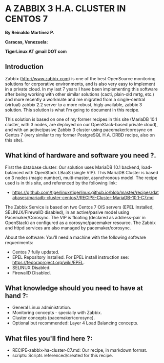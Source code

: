 # A ZABBIX 3 H.A. CLUSTER IN CENTOS 7

**By Reinaldo Martínez P.**

**Caracas, Venezuela:**

**TigerLinux AT gmail DOT com**


## Introduction

Zabbix (http://www.zabbix.com) is one of the best OpenSource monitoring solutions for corporative environments, and is also very easy to implement in a private cloud. In my last 7 years I have been implementing this software after being working with other similar solutions (cacti, plain-old mrtg, etc.) and more recently a workmate and me migrated from a single-central (virtual) zabbix 2.2 server to a more robust, higly available, zabbix 3 solution. This solution is what I'm going to document in this recipe.

This solution is based on one of my former recipes in this site (MariaDB 10.1 cluster, with 3 nodes, are deployed on our OpenStack-based private cloud), and with an active/pasive Zabbix 3 cluster using pacemaker/corosync on Centos 7 (very similar to my former PostgreSQL H.A. DRBD recipe, also on this site).


## What kind of hardware and software you need ?.

First the database cluster: Our solution uses MariaDB 10.1 backend, load-balanced with OpenStack LBaaS (single VIP). This MariaDB Cluster is based on 3 nodes (magic number), multi-master, asynchronous model. The recipe used is in this site, and referenced by the following link:

* https://github.com/tigerlinux/tigerlinux.github.io/blob/master/recipes/databases/mariadb-cluster-centos7/RECIPE-Cluster-MariaDB-10.1-C7.md

The Zabbix Service is based on two Centos 7 O/S servers (EPEL Installed, SELINUX/FirewallD disabled), in an active/pasive model using Pacemaker/Corosync. The VIP is floating (declared as address-pair in OpenStack) an configured as a corosync/pacemaker resource. The Zabbix and httpd services are also managed by pacemaker/corosync.

About the software: You'll need a machine with the following software requeriments:

* Centos 7 fully updated.
* EPEL Repository installed. For EPEL install instruction see: https://fedoraproject.org/wiki/EPEL.
* SELINUX Disabled.
* FirewallD Disabled.


## What knowledge should you need to have at hand ?:

* General Linux administration.
* Monitoring concepts - specially with Zabbix.
* Cluster concepts (pacemaker/corosync).
* Optional but recommended: Layer 4 Load Balancing concepts.


## What files you'll find here ?:

* RECIPE-zabbix-ha-cluster-C7.md: Our recipe, in markdown format.
* scripts: Scripts referenced/created for this recipe.

